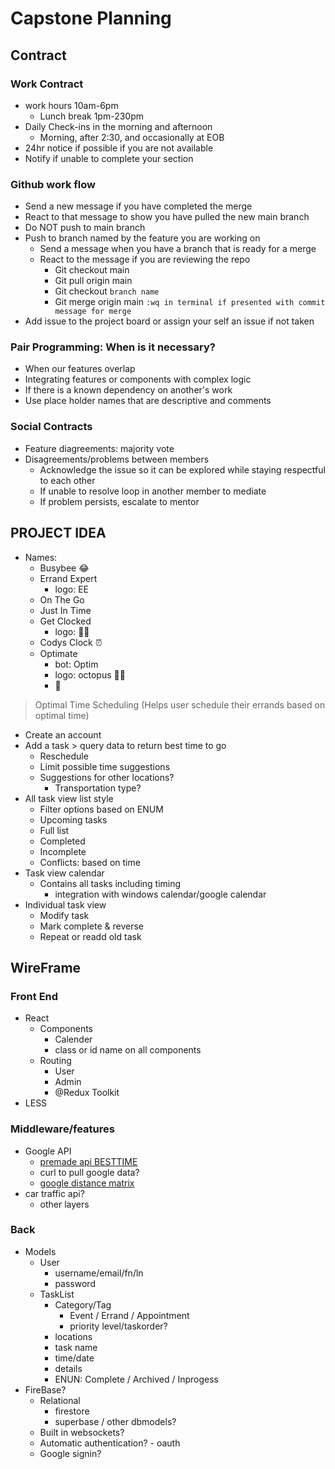 # Capstone Planning

## Contract

### Work Contract

- work hours 10am-6pm
  - Lunch break 1pm-230pm
- Daily Check-ins in the morning and afternoon
  - Morning, after 2:30, and occasionally at EOB
- 24hr notice if possible if you are not available
- Notify if unable to complete your section

### Github work flow

- Send a new message if you have completed the merge
- React to that message to show you have pulled the new main branch
- Do NOT push to main branch
- Push to branch named by the feature you are working on
  - Send a message when you have a branch that is ready for a merge
  - React to the message if you are reviewing the repo
    - Git checkout main
    - Git pull origin main
    - Git checkout `branch name`
    - Git merge origin main `:wq in terminal if presented with commit message for merge`
- Add issue to the project board or assign your self an issue if not taken

### Pair Programming: When is it necessary?

- When our features overlap
- Integrating features or components with complex logic
- If there is a known dependency on another's work
- Use place holder names that are descriptive and comments

### Social Contracts

- Feature diagreements: majority vote
- Disagreements/problems between members
  - Acknowledge the issue so it can be explored while staying respectful to each other
  - If unable to resolve loop in another member to mediate
  - If problem persists, escalate to mentor

## PROJECT IDEA

- Names:
  - Busybee 😂
  - Errand Expert
    - logo: EE
  - On The Go
  - Just In Time
  - Get Clocked
    - logo: 🥊⏰
  - Codys Clock ⏰
  - Optimate
    - bot: Optim
    - logo: octopus 🐙:octopus:
    - :purple_heart:

> Optimal Time Scheduling (Helps user schedule their errands based on optimal time)

- Create an account
- Add a task > query data to return best time to go
  - Reschedule
  - Limit possible time suggestions
  - Suggestions for other locations?
    - Transportation type?
- All task view list style
  - Filter options based on ENUM
  - Upcoming tasks
  - Full list
  - Completed
  - Incomplete
  - Conflicts: based on time
- Task view calendar
  - Contains all tasks including timing
    - integration with windows calendar/google calendar
- Individual task view
  - Modify task
  - Mark complete & reverse
  - Repeat or readd old task

## WireFrame

### Front End

- React
  - Components
    - Calender
    - class or id name on all components
  - Routing
    - User
    - Admin
    - @Redux Toolkit
- LESS

### Middleware/features

- Google API
  - [premade api BESTTIME](https://besttime.app/#api)
  - curl to pull google data?
  - [google distance matrix](https://developers.google.com/maps/documentation/distance-matrix/)
- car traffic api?
  - other layers

### Back

- Models
  - User
    - username/email/fn/ln
    - password
  - TaskList
    - Category/Tag
      - Event / Errand / Appointment
      - priority level/taskorder?
    - locations
    - task name
    - time/date
    - details
    - ENUN: Complete / Archived / Inprogess
- FireBase?
  - Relational
    - firestore
    - superbase / other dbmodels?
  - Built in websockets?
  - Automatic authentication? - oauth
  - Google signin?
